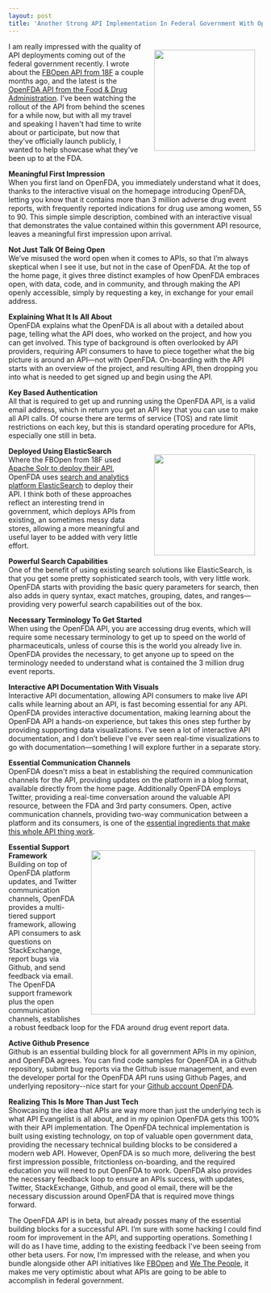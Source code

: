 ```yaml
---
layout: post
title: 'Another Strong API Implementation In Federal Government With OpenFDA'
---
```

<p><a href="https://open.fda.gov/index.html"><img style="padding: 15px;" src="https://s3.amazonaws.com/kinlane-productions/federal-government/fda/open-fda-logo.png" alt="" width="200" align="right" /></a></p>
<p>I am really impressed with the quality of API deployments coming out of the federal government recently. I wrote about the <a href="http://apievangelist.com/2014/04/08/18f-shows-what-is-possible-in-government-with-fbopen-api/">FBOpen API from 18F</a> a couple months ago, and the latest is the <a href="https://open.fda.gov/index.html">OpenFDA API from the Food &amp; Drug Administration</a>. I&rsquo;ve been watching the rollout of the API from behind the scenes for a while now, but with all my travel and speaking I haven't had time to write about or participate, but now that they've officially launch publicly, I wanted to help showcase what they've been up to at the FDA.</p>
<p><strong>Meaningful First Impression</strong><br /> When you first land on OpenFDA, you immediately understand what it does, thanks to the interactive visual on the homepage introducing OpenFDA, letting you know that it contains more than 3 million adverse drug event reports, with frequently reported indications for drug use among women, 55 to 90. This simple simple description, combined with an interactive visual that demonstrates the value contained within this government API resource, leaves a meaningful first impression upon arrival.</p>
<p><strong>Not Just Talk Of Being Open</strong><br /> We&rsquo;ve misused the word open when it comes to APIs, so that I&rsquo;m always skeptical when I see it use, but not in the case of OpenFDA. At the top of the home page, it gives three distinct examples of how OpenFDA embraces open, with data, code, and in community, and through making the API openly accessible, simply by requesting a key, in exchange for your email address.</p>
<p><strong>Explaining What It Is All About</strong><br /> OpenFDA explains what the OpenFDA is all about with a detailed about page, telling what the API does, who worked on the project, and how you can get involved. This type of background is often overlooked by API providers, requiring API consumers to have to piece together what the big picture is around an API&mdash;not with OpenFDA. On-boarding with the API starts with an overview of the project, and resulting API, then dropping you into what is needed to get signed up and begin using the API.</p>
<p><strong>Key Based Authentication</strong><br /> All that is required to get up and running using the OpenFDA API, is a valid email address, which in return you get an API key that you can use to make all API calls. Of course there are terms of service (TOS) and rate limit restrictions on each key, but this is standard operating procedure for APIs, especially one still in beta.</p>
<p><a href="http://www.elasticsearch.org/"><img style="padding: 15px;" src="https://s3.amazonaws.com/kinlane-productions/api-evangelist/elasticsearch/elastic-search-logo.jpg" alt="" width="200" align="right" /></a></p>
<p><strong>Deployed Using ElasticSearch</strong><br /> Where the FBOpen from 18F used <a href="https://lucene.apache.org/solr/">Apache Solr to deploy their API</a>, OpenFDA uses <a href="http://www.elasticsearch.org/">search and analytics platform ElasticSearch</a> to deploy their API. I think both of these approaches reflect an interesting trend in government, which deploys APIs from existing, an sometimes messy data stores, allowing a more meaningful and useful layer to be added with very little effort.</p>
<p><strong>Powerful Search Capabilities</strong><br /> One of the benefit of using existing search solutions like ElasticSearch, is that you get some pretty sophisticated search tools, with very little work. OpenFDA starts with providing the basic query parameters for search, then also adds in query syntax, exact matches, grouping, dates, and ranges&mdash;providing very powerful search capabilities out of the box.</p>
<p><strong>Necessary Terminology To Get Started</strong><br /> When using the OpenFDA API, you are accessing drug events, which will require some necessary terminology to get up to speed on the world of pharmaceuticals, unless of course this is the world you already live in. OpenFDA provides the necessary, to get anyone up to speed on the terminology needed to understand what is contained the 3 million drug event reports.</p>
<p><strong>Interactive API Documentation With Visuals</strong><br /> Interactive API documentation, allowing API consumers to make live API calls while learning about an API, is fast becoming essential for any API. OpenFDA provides interactive documentation, making learning about the OpenFDA API a hands-on experience, but takes this ones step further by providing supporting data visualizations. I&rsquo;ve seen a lot of interactive API documentation, and I don&rsquo;t believe I've ever seen real-time visualizations to go with documentation&mdash;something I will explore further in a separate story.</p>
<p><strong>Essential  Communication Channels</strong><br /> OpenFDA doesn't miss a beat in establishing the required communication channels for the API, providing updates on the platform in a blog format, available directly from the home page. Additionally OpenFDA employs Twitter, providing a real-time conversation around the valuable API resource, between the FDA and 3rd party consumers. Open, active communication channels, providing two-way communication between a platform and its consumers, is one of the <a href="http://apievangelist.com/2014/05/06/remembering-why-this-whole-api-thing-is-working--apidays-berlin/">essential ingredients that make this whole API thing work</a>.</p>
<p><a href="https://open.fda.gov/index.html"><img style="padding: 15px;" src="https://s3.amazonaws.com/kinlane-productions/federal-government/fda/introducing-open-fda.png" alt="" width="325" align="right" /></a></p>
<p><strong>Essential Support Framework</strong><br /> Building on top of OpenFDA platform updates, and Twitter communication channels, OpenFDA provides a multi-tiered support framework, allowing API consumers to ask questions on StackExchange, report bugs via Github, and send feedback via email. The OpenFDA support framework plus the open communication channels, establishes a robust feedback loop for the FDA around drug event report data.</p>
<p><strong>Active Github Presence</strong><br /> Github is an essential building block for all government APIs in my opinion, and OpenFDA agrees. You can find code samples for OpenFDA in a Github repository, submit bug reports via the Github issue management, and even the developer portal for the OpenFDA API runs using Github Pages, and underlying repository--nice start for your <a href="https://github.com/fda">Github account OpenFDA</a>.</p>
<p><strong>Realizing This Is More Than Just Tech</strong><br /> Showcasing the idea that APIs are way more than just the underlying tech is what API Evangelist is all about, and in my opinion OpenFDA gets this 100% with their API implementation. The OpenFDA technical implementation is built using existing technology, on top of valuable open government data, providing the necessary technical building blocks to be considered a modern web API. However, OpenFDA is so much more, delivering the best first impression possible, fritctionless on-boarding, and the required education you will need to put OpenFDA to work. OpenFDA also provides the necessary feedback loop to ensure an APIs success, with updates, Twitter, StackExchange, Github, and good ol email, there will be the necessary discussion around OpenFDA that is required move things forward.</p>
<p>The OpenFDA API is in beta, but already posses many of the essential building blocks for a successful API. I&rsquo;m sure with some hacking I could find room for improvement in the API, and supporting operations. Something I will do as I have time, adding to the existing feedback I've been seeing from other beta users.  For now, I&rsquo;m impressed with the release, and when you bundle alongside other API initiatives like <a href="http://apievangelist.com/2014/04/08/18f-shows-what-is-possible-in-government-with-fbopen-api/">FBOpen</a> and <a href="http://apievangelist.com/2014/06/03/significance-of-the-we-the-people-api-being-first-modern-read--write-web-api-in-government/">We The People</a>, it makes me very optimistic about what APIs are going to be able to accomplish in federal government.</p>